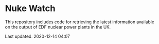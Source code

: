 # Nuke Watch

This repository includes code for retrieving the latest information available on the output of EDF nuclear power plants in the UK.

Last updated: 2020-12-14 04:07